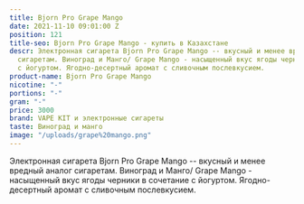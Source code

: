 ```yaml
---
title: Bjorn Pro Grape Mango
date: 2021-11-10 09:01:00 Z
position: 121
title-seo: Bjorn Pro Grape Mango - купить в Казахстане
descr: Электронная сигарета Bjorn Pro Grape Mango -- вкусный и менее вредный аналог
  сигаретам. Виноград и Манго/ Grape Mango - насыщенный вкус ягоды черники в сочетание
  с йогуртом. Ягодно-десертный аромат с сливочным послевкусием.
product-name: Bjorn Pro Grape Mango
nicotine: "-"
portions: "-"
gram: "-"
price: 3000
brand: VAPE KIT и электронные сигареты
taste: Виноград и манго
image: "/uploads/grape%20mango.png"
---
```


Электронная сигарета Bjorn Pro Grape Mango -- вкусный и менее вредный аналог сигаретам. Виноград и Манго/ Grape Mango - насыщенный вкус ягоды черники в сочетание с йогуртом. Ягодно-десертный аромат с сливочным послевкусием.